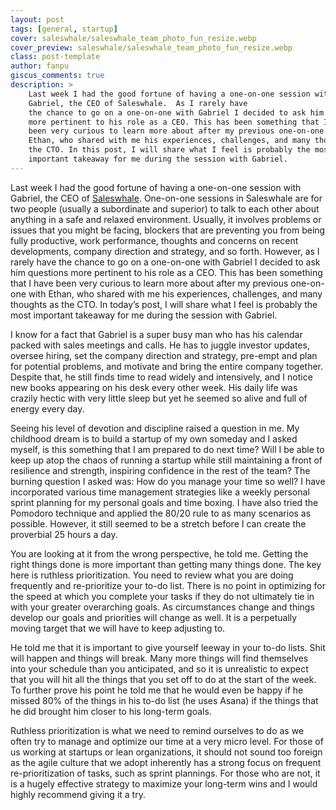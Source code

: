 ```yaml
---
layout: post
tags: [general, startup]
cover: saleswhale/saleswhale_team_photo_fun_resize.webp
cover_preview: saleswhale/saleswhale_team_photo_fun_resize.webp
class: post-template
author: fanpu
giscus_comments: true
description: >
    Last week I had the good fortune of having a one-on-one session with
    Gabriel, the CEO of Saleswhale.  As I rarely have
    the chance to go on a one-on-one with Gabriel I decided to ask him questions
    more pertinent to his role as a CEO. This has been something that I have
    been very curious to learn more about after my previous one-on-one with
    Ethan, who shared with me his experiences, challenges, and many thoughts as
    the CTO. In this post, I will share what I feel is probably the most
    important takeaway for me during the session with Gabriel.
---
```

Last week I had the good fortune of having a one-on-one session with Gabriel, the CEO of [Saleswhale](https://saleswhale.com). One-on-one sessions in Saleswhale are for two people (usually a subordinate and superior) to talk to each other about anything in a safe and relaxed environment. Usually, it involves problems or issues that you might be facing, blockers that are preventing you from being fully productive, work performance, thoughts and concerns on recent developments, company direction and strategy, and so forth. However, as I rarely have the chance to go on a one-on-one with Gabriel I decided to ask him questions more pertinent to his role as a CEO. This has been something that I have been very curious to learn more about after my previous one-on-one with Ethan, who shared with me his experiences, challenges, and many thoughts as the CTO. In today’s post, I will share what I feel is probably the most important takeaway for me during the session with Gabriel.

I know for a fact that Gabriel is a super busy man who has his calendar packed with sales meetings and calls. He has to juggle investor updates, oversee hiring, set the company direction and strategy, pre-empt and plan for potential problems, and motivate and bring the entire company together. Despite that, he still finds time to read widely and intensively, and I notice new books appearing on his desk every other week. His daily life was crazily hectic with very little sleep but yet he seemed so alive and full of energy every day.

Seeing his level of devotion and discipline raised a question in me. My childhood dream is to build a startup of my own someday and I asked myself, is this something that I am prepared to do next time? Will I be able to keep up atop the chaos of running a startup while still maintaining a front of resilience and strength, inspiring confidence in the rest of the team? The burning question I asked was: How do you manage your time so well? I have incorporated various time management strategies like a weekly personal sprint planning for my personal goals and time boxing. I have also tried the Pomodoro technique and applied the 80/20 rule to as many scenarios as possible. However, it still seemed to be a stretch before I can create the proverbial 25 hours a day.

You are looking at it from the wrong perspective, he told me. Getting the right things done is more important than getting many things done. The key here is ruthless prioritization. You need to review what you are doing frequently and re-prioritize your to-do list. There is no point in optimizing for the speed at which you complete your tasks if they do not ultimately tie in with your greater overarching goals. As circumstances change and things develop our goals and priorities will change as well. It is a perpetually moving target that we will have to keep adjusting to.

He told me that it is important to give yourself leeway in your to-do lists. Shit will happen and things will break. Many more things will find themselves into your schedule than you anticipated, and so it is unrealistic to expect that you will hit all the things that you set off to do at the start of the week. To further prove his point he told me that he would even be happy if he missed 80% of the things in his to-do list (he uses Asana) if the things that he did brought him closer to his long-term goals.

Ruthless prioritization is what we need to remind ourselves to do as we often try to manage and optimize our time at a very micro level. For those of us working at startups or lean organizations, it should not sound too foreign as the agile culture that we adopt inherently has a strong focus on frequent re-prioritization of tasks, such as sprint plannings. For those who are not, it is a hugely effective strategy to maximize your long-term wins and I would highly recommend giving it a try.

